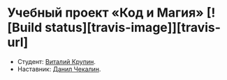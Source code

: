 # Учебный проект «Код и Магия» [![Build status][travis-image]][travis-url]

* Студент: [Виталий Крупин](https://up.htmlacademy.ru/javascript/14/user/319049).
* Наставник: [Данил Чекалин](https://htmlacademy.ru/profile/id335807).
